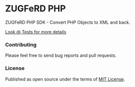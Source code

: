 ZUGFeRD PHP
===========

ZUGFeRD PHP SDK - Convert PHP Objects to XML and back.

[Look @ Tests for more details](src/Easybill/ZUGFeRD/Tests/)


### Contributing

Please feel free to send bug reports and pull requests.

### License

Published as open source under the terms of [MIT License](http://opensource.org/licenses/MIT).